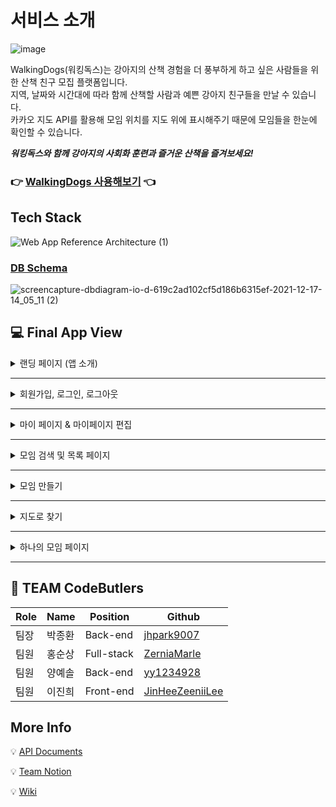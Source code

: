 # 서비스 소개
![image](https://cdn.discordapp.com/attachments/912245935197802554/912989802457100288/logo.png) <br>

WalkingDogs(워킹독스)는 강아지의 산책 경험을 더 풍부하게 하고 싶은 사람들을 위한 산책 친구 모집 플랫폼입니다.<br>
지역, 날짜와 시간대에 따라 함께 산책할 사람과 예쁜 강아지 친구들을 만날 수 있습니다.<br>
카카오 지도 API를 활용해 모임 위치를 지도 위에 표시해주기 때문에 모임들을 한눈에 확인할 수 있습니다.

**_워킹독스와 함께 강아지의 사회화 훈련과 즐거운 산책을 즐겨보세요!_**

### 👉 [WalkingDogs 사용해보기](https://walkingdogs.link/) 👈

## Tech Stack
![Web App Reference Architecture (1)](https://user-images.githubusercontent.com/76935838/146517391-5c60a826-26e9-4808-b38b-7f42bdfec2a6.png)

### [DB Schema](https://dbdiagram.io/d/619c2ad102cf5d186b6315ef)
![screencapture-dbdiagram-io-d-619c2ad102cf5d186b6315ef-2021-12-17-14_05_11 (2)](https://user-images.githubusercontent.com/71960647/146492109-25c05586-fc23-41f3-a588-6b870ad460d3.png)

## 💻 Final App View
<details>
<summary>랜딩 페이지 (앱 소개)</summary>
<div markdown="1">
  <img src='https://user-images.githubusercontent.com/71960647/146729562-d32eb012-44ba-40d2-8f33-853a1632bdff.gif'/>  
</div>
</details>

---

<details>
<summary>회원가입, 로그인, 로그아웃</summary>
<div markdown="1">       
  <img src="https://cdn.discordapp.com/attachments/913024312733204493/922364191577346068/c8467cef7bc79555.gif"/>
  <img src="https://cdn.discordapp.com/attachments/913024312733204493/922364192193904660/06c17326070a1d84.gif"/>
  <img src="https://cdn.discordapp.com/attachments/913024312733204493/922364191917088798/7dbcdeb59b94acb3.gif"/>
  <img src="https://cdn.discordapp.com/attachments/913024312733204493/922364192474947604/978b664256d6cd77.gif"/>
  <img src="https://cdn.discordapp.com/attachments/913024312733204493/922364191292145674/4ae3f9e60bc21479.gif"/>
</div>
</details>

---

<details>
<summary>마이 페이지 & 마이페이지 편집</summary>
<div markdown="1">       
  <img src='https://user-images.githubusercontent.com/71960647/146729651-d3594a9f-0229-49fd-ab8c-c51af9636f6f.gif'/>
  <img src='https://user-images.githubusercontent.com/71960647/146729727-73b80db2-ba1b-43b2-9de9-830a5f05c699.gif'/> 
  <img src='https://user-images.githubusercontent.com/71960647/146729782-677a4768-bd43-4de6-8574-420ae0643b14.gif'/> 
</div>
</details>

---

<details>
<summary>모임 검색 및 목록 페이지</summary>
<div markdown="1">       
  <img src="https://cdn.discordapp.com/attachments/913024312733204493/922364193141825586/7925857ccbf8da28.gif"/>
</div>
</details>

---

<details>
<summary>모임 만들기</summary>
<div markdown="1">       
  <img src="https://user-images.githubusercontent.com/81749794/146720867-c90d1f04-6f56-46f2-b0fc-6201e36500a5.gif"/>
</div>
</details>

---

<details>
<summary>지도로 찾기</summary>
<div markdown="1">
  <img src='https://user-images.githubusercontent.com/71960647/146729839-73276e97-ccac-4c8a-8b21-46171024a7d2.gif'/>
</div>
</details>

---

<details>
<summary>하나의 모임 페이지</summary>
<div markdown="1">       
  <img src="https://user-images.githubusercontent.com/81749794/146720958-dab21efd-1dfc-4911-83b5-a62015324400.gif"/>
</div>
</details>

---

## 🐶 TEAM CodeButlers
|Role|Name|Position|Github|
|----|----|--------|------|
|팀장|박종환|Back-end|[jhpark9007](https://github.com/jhpark9007)|
|팀원|홍순상|Full-stack|[ZerniaMarle](https://github.com/ZerniaMarle)|
|팀원|양예솔|Back-end|[yy1234928](https://github.com/yy1234928)|
|팀원|이진희|Front-end|[JinHeeZeeniiLee](https://github.com/JinHeeZeeniiLee)|

## More Info
💡 [API Documents](https://0402abcd.gitbook.io/walkingdogs-api/reference/api-reference)

💡 [Team Notion](https://circular-stitch-570.notion.site/CodeButlers-WalkingDogs-8e1788a6fe494819b61950c82709ced0)

💡 [Wiki](https://github.com/codestates/WalkingDogs/wiki)
